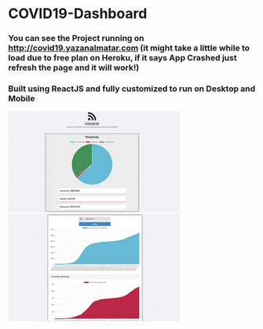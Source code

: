 # COVID19-Dashboard

### You can see the Project running on http://covid19.yazanalmatar.com (it might take a little while to load due to free plan on Heroku, if it says App Crashed just refresh the page and it will work!)

### Built using ReactJS and fully customized to run on Desktop and Mobile

<img src = "assets/screenshot1.png" width="350">
<img src = "assets/screenshot2.png" width="350">
